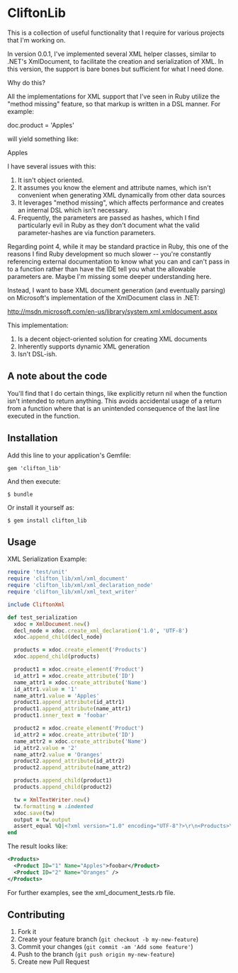 # CliftonLib

This is a collection of useful functionality that I require for various projects that I'm working on.

In version 0.0.1, I've implemented several XML helper classes, similar to .NET's XmlDocument, to facilitate the
creation and serialization of XML.  In this version, the support is bare bones but sufficient for what I need done.

Why do this?

All the implementations for XML support that I've seen in Ruby utilize the "method missing" feature, so that markup is written in a DSL manner.  For example:

doc.product = 'Apples'

will yield something like:

<product>Apples</product>

I have several issues with this:

1. It isn't object oriented.
2. It assumes you know the element and attribute names, which isn't convenient when generating XML dynamically from other data sources
3. It leverages "method missing", which affects performance and creates an internal DSL which isn't necessary.
4. Frequently, the parameters are passed as hashes, which I find particularly evil in Ruby as they don't document what the valid parameter-hashes are via function parameters.

Regarding point 4, while it may be standard practice in Ruby, this one of the reasons I find Ruby development so much slower -- you're constantly referencing external documentation to know what you can and can't pass in to a function rather than have the IDE tell you what the allowable parameters are.  Maybe I'm missing some deeper understanding here.

Instead, I want to base XML document generation (and eventually parsing) on Microsoft's implementation of the XmlDocument class in .NET:

http://msdn.microsoft.com/en-us/library/system.xml.xmldocument.aspx

This implementation:

1. Is a decent object-oriented solution for creating XML documents
2. Inherently supports dynamic XML generation
3. Isn't DSL-ish.

## A note about the code

You'll find that I do certain things, like explicitly return nil when the function isn't intended to return anything.  This avoids accidental usage of a return from a function where
that is an unintended consequence of the last line executed in the function.

## Installation

Add this line to your application's Gemfile:

    gem 'clifton_lib'

And then execute:

    $ bundle

Or install it yourself as:

    $ gem install clifton_lib

## Usage

XML Serialization Example:

```ruby
require 'test/unit'
require 'clifton_lib/xml/xml_document'
require 'clifton_lib/xml/xml_declaration_node'
require 'clifton_lib/xml/xml_text_writer'

include CliftonXml

def test_serialization
  xdoc = XmlDocument.new()
  decl_node = xdoc.create_xml_declaration('1.0', 'UTF-8')
  xdoc.append_child(decl_node)

  products = xdoc.create_element('Products')
  xdoc.append_child(products)

  product1 = xdoc.create_element('Product')
  id_attr1 = xdoc.create_attribute('ID')
  name_attr1 = xdoc.create_attribute('Name')
  id_attr1.value = '1'
  name_attr1.value = 'Apples'
  product1.append_attribute(id_attr1)
  product1.append_attribute(name_attr1)
  product1.inner_text = 'foobar'

  product2 = xdoc.create_element('Product')
  id_attr2 = xdoc.create_attribute('ID')
  name_attr2 = xdoc.create_attribute('Name')
  id_attr2.value = '2'
  name_attr2.value = 'Oranges'
  product2.append_attribute(id_attr2)
  product2.append_attribute(name_attr2)

  products.append_child(product1)
  products.append_child(product2)

  tw = XmlTextWriter.new()
  tw.formatting = :indented
  xdoc.save(tw)
  output = tw.output
  assert_equal %Q|<?xml version="1.0" encoding="UTF-8"?>\r\n<Products>\r\n  <Product ID="1" Name="Apples">foobar</Product>\r\n  <Product ID="2" Name="Oranges"/>\r\n</Products>|, output
end
```

The result looks like:

```XML
<Products>
  <Product ID="1" Name="Apples">foobar</Product>
  <Product ID="2" Name="Oranges" />
</Products>
```

For further examples, see the xml_document_tests.rb file.

## Contributing

1. Fork it
2. Create your feature branch (`git checkout -b my-new-feature`)
3. Commit your changes (`git commit -am 'Add some feature'`)
4. Push to the branch (`git push origin my-new-feature`)
5. Create new Pull Request
